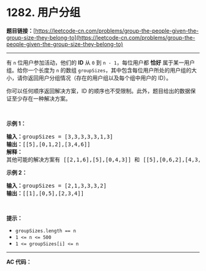 # 1282. 用户分组

**题目链接：**[https://leetcode-cn.com/problems/group-the-people-given-the-group-size-they-belong-to](https://leetcode-cn.com/problems/group-the-people-given-the-group-size-they-belong-to)

---

<div class="content__1Y2H">
 <div class="notranslate">
  <p>有&nbsp;<code>n</code>&nbsp;位用户参加活动，他们的&nbsp;<strong>ID</strong>&nbsp;从 <code>0</code> 到 <code>n - 1</code>，每位用户都 <strong>恰好</strong> 属于某一用户组。给你一个长度为 <code>n</code> 的数组&nbsp;<code>groupSizes</code>，其中包含每位用户所处的用户组的大小，请你返回用户分组情况（存在的用户组以及每个组中用户的 ID）。</p> 
  <p>你可以任何顺序返回解决方案，ID 的顺序也不受限制。此外，题目给出的数据保证至少存在一种解决方案。</p> 
  <p>&nbsp;</p> 
  <p><strong>示例 1：</strong></p> 
  <pre class="language-text"><strong>输入：</strong>groupSizes = [3,3,3,3,3,1,3]
<strong>输出：</strong>[[5],[0,1,2],[3,4,6]]
<strong>解释：</strong> 
其他可能的解决方案有 [[2,1,6],[5],[0,4,3]] 和 [[5],[0,6,2],[4,3,1]]。
</pre> 
  <p><strong>示例 2：</strong></p> 
  <pre class="language-text"><strong>输入：</strong>groupSizes = [2,1,3,3,3,2]
<strong>输出：</strong>[[1],[0,5],[2,3,4]]
</pre> 
  <p>&nbsp;</p> 
  <p><strong>提示：</strong></p> 
  <ul> 
   <li><code>groupSizes.length == n</code></li> 
   <li><code>1 &lt;= n&nbsp;&lt;= 500</code></li> 
   <li><code>1 &lt;=&nbsp;groupSizes[i] &lt;= n</code></li> 
  </ul> 
 </div>
</div>

---

**AC 代码：**

```java

```